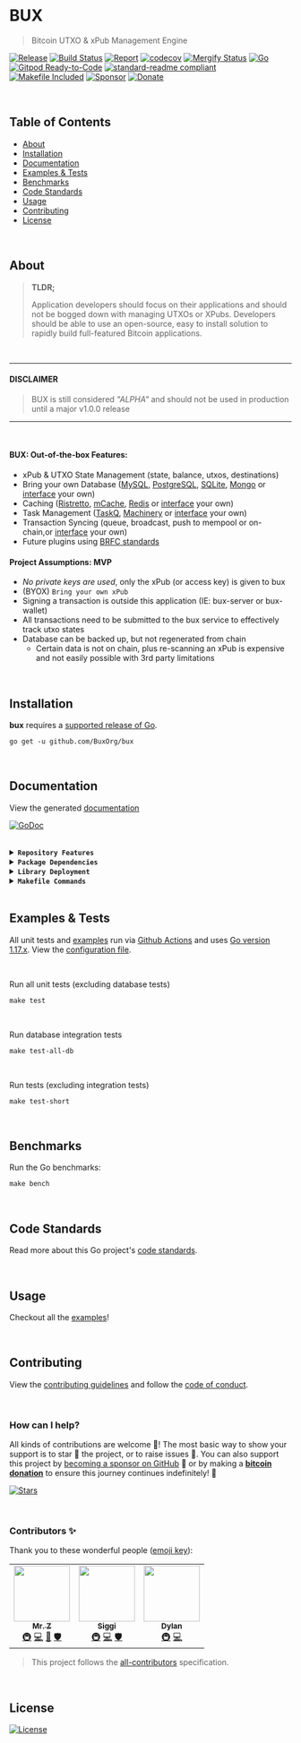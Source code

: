 # BUX
> Bitcoin UTXO & xPub Management Engine

[![Release](https://img.shields.io/github/release-pre/BuxOrg/bux.svg?logo=github&style=flat&v=2)](https://github.com/BuxOrg/bux/releases)
[![Build Status](https://img.shields.io/github/workflow/status/BuxOrg/bux/run-go-tests?logo=github&v=2)](https://github.com/BuxOrg/bux/actions)
[![Report](https://goreportcard.com/badge/github.com/BuxOrg/bux?style=flat&v=2)](https://goreportcard.com/report/github.com/BuxOrg/bux)
[![codecov](https://codecov.io/gh/BuxOrg/bux/branch/master/graph/badge.svg?v=2)](https://codecov.io/gh/BuxOrg/bux)
[![Mergify Status](https://img.shields.io/endpoint.svg?url=https://gh.mergify.io/badges/BuxOrg/bux&style=flat&v=2)](https://mergify.io)
[![Go](https://img.shields.io/github/go-mod/go-version/BuxOrg/bux?v=2)](https://golang.org/)
<br>
[![Gitpod Ready-to-Code](https://img.shields.io/badge/Gitpod-ready--to--code-blue?logo=gitpod&v=2)](https://gitpod.io/#https://github.com/BuxOrg/bux)
[![standard-readme compliant](https://img.shields.io/badge/readme%20style-standard-brightgreen.svg?style=flat&v=2)](https://github.com/RichardLitt/standard-readme)
[![Makefile Included](https://img.shields.io/badge/Makefile-Supported%20-brightgreen?=flat&logo=probot&v=2)](Makefile)
[![Sponsor](https://img.shields.io/badge/sponsor-mrz1836-181717.svg?logo=github&style=flat&v=2)](https://github.com/sponsors/mrz1836)
[![Donate](https://img.shields.io/badge/donate-bitcoin-ff9900.svg?logo=bitcoin&style=flat&v=2)](https://gobitcoinsv.com/#sponsor?utm_source=github&utm_medium=sponsor-link&utm_campaign=bux&utm_term=bux&utm_content=bux)

<br/>

## Table of Contents
- [About](#about)
- [Installation](#installation)
- [Documentation](#documentation)
- [Examples & Tests](#examples--tests)
- [Benchmarks](#benchmarks)
- [Code Standards](#code-standards)
- [Usage](#usage)
- [Contributing](#contributing)
- [License](#license)

<br/>

## About

> **TLDR;**
>
>Application developers should focus on their applications and should not be bogged down with managing UTXOs or XPubs. Developers should be able to use an open-source, easy to install solution to rapidly build full-featured Bitcoin applications.

<br/>

----
#### DISCLAIMER
> BUX is still considered _"ALPHA"_ and should not be used in production until a major v1.0.0 release 
----
<br/>

#### BUX: Out-of-the-box Features:
- xPub & UTXO State Management (state, balance, utxos, destinations)
- Bring your own Database ([MySQL](https://www.mysql.com/), [PostgreSQL](https://www.postgresql.org/), [SQLite](https://www.sqlite.org), [Mongo](https://www.mongodb.com/) or [interface](datastore/interface.go) your own)
- Caching ([Ristretto](https://github.com/dgraph-io/ristretto), [mCache](https://github.com/OrlovEvgeny/go-mcache), [Redis](https://redis.io/) or [interface](cachestore/interface.go) your own)
- Task Management ([TaskQ](https://github.com/vmihailenco/taskq), [Machinery](https://github.com/RichardKnop/machinery) or [interface](taskmanager/interface.go) your own)
- Transaction Syncing (queue, broadcast, push to mempool or on-chain,or [interface](chainstate/interface.go) your own)
- Future plugins using [BRFC standards](http://bsvalias.org/01-brfc-specifications.html)

#### **Project Assumptions: MVP**
- _No private keys are used_, only the xPub (or access key) is given to bux
- (BYOX) `Bring your own xPub`
- Signing a transaction is outside this application (IE: bux-server or bux-wallet)
- All transactions need to be submitted to the bux service to effectively track utxo states
- Database can be backed up, but not regenerated from chain
  - Certain data is not on chain, plus re-scanning an xPub is expensive and not easily possible with 3rd party limitations


<br/>

## Installation

**bux** requires a [supported release of Go](https://golang.org/doc/devel/release.html#policy).
```shell script
go get -u github.com/BuxOrg/bux
```

<br/>

## Documentation
View the generated [documentation](https://pkg.go.dev/github.com/BuxOrg/bux)

[![GoDoc](https://godoc.org/github.com/BuxOrg/bux?status.svg&style=flat&v=2)](https://pkg.go.dev/github.com/BuxOrg/bux)

<br/>

<details>
<summary><strong><code>Repository Features</code></strong></summary>
<br/>

This repository was created using [MrZ's `go-template`](https://github.com/mrz1836/go-template#about)

#### Built-in Features
- Continuous integration via [GitHub Actions](https://github.com/features/actions)
- Build automation via [Make](https://www.gnu.org/software/make)
- Dependency management using [Go Modules](https://github.com/golang/go/wiki/Modules)
- Code formatting using [gofumpt](https://github.com/mvdan/gofumpt) and linting with [golangci-lint](https://github.com/golangci/golangci-lint) and [yamllint](https://yamllint.readthedocs.io/en/stable/index.html)
- Unit testing with [testify](https://github.com/stretchr/testify), [race detector](https://blog.golang.org/race-detector), code coverage [HTML report](https://blog.golang.org/cover) and [Codecov report](https://codecov.io/)
- Releasing using [GoReleaser](https://github.com/goreleaser/goreleaser) on [new Tag](https://git-scm.com/book/en/v2/Git-Basics-Tagging)
- Dependency scanning and updating thanks to [Dependabot](https://dependabot.com) and [Nancy](https://github.com/sonatype-nexus-community/nancy)
- Security code analysis using [CodeQL Action](https://docs.github.com/en/github/finding-security-vulnerabilities-and-errors-in-your-code/about-code-scanning)
- Automatic syndication to [pkg.go.dev](https://pkg.go.dev/) on every release
- Generic templates for [Issues and Pull Requests](https://docs.github.com/en/communities/using-templates-to-encourage-useful-issues-and-pull-requests/configuring-issue-templates-for-your-repository) in Github
- All standard Github files such as `LICENSE`, `CONTRIBUTING.md`, `CODE_OF_CONDUCT.md`, and `SECURITY.md`
- Code [ownership configuration](.github/CODEOWNERS) for Github
- All your ignore files for [vs-code](.editorconfig), [docker](.dockerignore) and [git](.gitignore)
- Automatic sync for [labels](.github/labels.yml) into Github using a pre-defined [configuration](.github/labels.yml)
- Built-in powerful merging rules using [Mergify](https://mergify.io/)
- Welcome [new contributors](.github/mergify.yml) on their first Pull-Request
- Follows the [standard-readme](https://github.com/RichardLitt/standard-readme/blob/master/spec.md) specification
- [Visual Studio Code](https://code.visualstudio.com) configuration with [Go](https://code.visualstudio.com/docs/languages/go)
- (Optional) [Slack](https://slack.com), [Discord](https://discord.com) or [Twitter](https://twitter.com) announcements on new Github Releases
- (Optional) Easily add [contributors](https://allcontributors.org/docs/en/bot/installation) in any Issue or Pull-Request

</details>

<details>
<summary><strong><code>Package Dependencies</code></strong></summary>
<br/>

- [bitcoinschema/go-bitcoin](https://github.com/bitcoinschema/go-bitcoin)
- [bitcoinschema/go-map](https://github.com/bitcoinschema/go-map)
- [dgraph-io/ristretto](https://github.com/dgraph-io/ristretto)
- [gorm.io/gorm](https://gorm.io/gorm)
- [libsv/go-bk](https://github.com/libsv/go-bk)
- [libsv/go-bt](https://github.com/libsv/go-bt)
- [mrz1836/go-cache](https://github.com/mrz1836/go-cache)
- [mrz1836/go-logger](https://github.com/mrz1836/go-logger)
- [mrz1836/go-mattercloud](https://github.com/mrz1836/go-mattercloud)
- [mrz1836/go-nownodes](https://github.com/mrz1836/go-nownodes)
- [mrz1836/go-whatsonchain](https://github.com/mrz1836/go-whatsonchain)
- [newrelic/go-agent](https://github.com/newrelic/go-agent)
- [OrlovEvgeny/go-mcache](https://github.com/OrlovEvgeny/go-mcache)
- [robfig/cron](https://github.com/robfig/cron)
- [stretchr/testify](https://github.com/stretchr/testify)
- [tonicpow/go-minercraft](https://github.com/tonicpow/go-minercraft)
- [tonicpow/go-paymail](https://github.com/tonicpow/go-paymail)
- [vmihailenco/taskq/v3](https://github.com/vmihailenco/taskq)
</details>

<details>
<summary><strong><code>Library Deployment</code></strong></summary>
<br/>

Releases are automatically created when you create a new [git tag](https://git-scm.com/book/en/v2/Git-Basics-Tagging)!

If you want to manually make releases, please install GoReleaser:

[goreleaser](https://github.com/goreleaser/goreleaser) for easy binary or library deployment to Github and can be installed:
- **using make:** `make install-releaser`
- **using brew:** `brew install goreleaser`

The [.goreleaser.yml](.goreleaser.yml) file is used to configure [goreleaser](https://github.com/goreleaser/goreleaser).

<br/>

### Automatic Releases on Tag Creation (recommended)
Automatic releases via [Github Actions](.github/workflows/release.yml) from creating a new tag:
```shell
make tag version=1.2.3
```

<br/>

### Manual Releases (optional)
Use `make release-snap` to create a snapshot version of the release, and finally `make release` to ship to production (manually).

<br/>

</details>

<details>
<summary><strong><code>Makefile Commands</code></strong></summary>
<br/>

View all `makefile` commands
```shell script
make help
```

List of all current commands:
```text
all                           Runs multiple commands
clean                         Remove previous builds and any cached data
clean-mods                    Remove all the Go mod cache
coverage                      Shows the test coverage
diff                          Show the git diff
generate                      Runs the go generate command in the base of the repo
godocs                        Sync the latest tag with GoDocs
help                          Show this help message
install                       Install the application
install-all-contributors      Installs all contributors locally
install-go                    Install the application (Using Native Go)
install-releaser              Install the GoReleaser application
lint                          Run the golangci-lint application (install if not found)
release                       Full production release (creates release in Github)
release                       Runs common.release then runs godocs
release-snap                  Test the full release (build binaries)
release-test                  Full production test release (everything except deploy)
replace-version               Replaces the version in HTML/JS (pre-deploy)
tag                           Generate a new tag and push (tag version=0.0.0)
tag-remove                    Remove a tag if found (tag-remove version=0.0.0)
tag-update                    Update an existing tag to current commit (tag-update version=0.0.0)
test                          Runs lint and ALL tests
test-all-db                   Runs all tests including embedded database tests
test-all-db-ci                Runs all tests including embedded database tests (CI)
test-ci                       Runs all tests via CI (exports coverage)
test-ci-no-race               Runs all tests via CI (no race) (exports coverage)
test-ci-short                 Runs unit tests via CI (exports coverage)
test-no-lint                  Runs just tests
test-short                    Runs vet, lint and tests (excludes integration tests)
test-unit                     Runs tests and outputs coverage
uninstall                     Uninstall the application (and remove files)
update-contributors           Regenerates the contributors html/list
update-linter                 Update the golangci-lint package (macOS only)
vet                           Run the Go vet application
```
</details>

<br/>

## Examples & Tests
All unit tests and [examples](examples) run via [Github Actions](https://github.com/BuxOrg/bux/actions) and
uses [Go version 1.17.x](https://golang.org/doc/go1.17). View the [configuration file](.github/workflows/run-tests.yml).

<br/>

Run all unit tests (excluding database tests)
```shell script
make test
```

<br/>

Run database integration tests
```shell script
make test-all-db
```

<br/>

Run tests (excluding integration tests)
```shell script
make test-short
```

<br/>

## Benchmarks
Run the Go benchmarks:
```shell script
make bench
```

<br/>

## Code Standards
Read more about this Go project's [code standards](.github/CODE_STANDARDS.md).

<br/>

## Usage
Checkout all the [examples](examples)!

<br/>

## Contributing
View the [contributing guidelines](.github/CONTRIBUTING.md) and follow the [code of conduct](.github/CODE_OF_CONDUCT.md).

<br/>

### How can I help?
All kinds of contributions are welcome :raised_hands:!
The most basic way to show your support is to star :star2: the project, or to raise issues :speech_balloon:.
You can also support this project by [becoming a sponsor on GitHub](https://github.com/sponsors/mrz1836) :clap:
or by making a [**bitcoin donation**](https://gobitcoinsv.com/#sponsor?utm_source=github&utm_medium=sponsor-link&utm_campaign=bux&utm_term=bux&utm_content=bux) to ensure this journey continues indefinitely! :rocket:

[![Stars](https://img.shields.io/github/stars/BuxOrg/bux?label=Please%20like%20us&style=social&v=2)](https://github.com/BuxOrg/bux/stargazers)

<br/>

### Contributors ✨
Thank you to these wonderful people ([emoji key](https://allcontributors.org/docs/en/emoji-key)):

<!-- ALL-CONTRIBUTORS-LIST:START - Do not remove or modify this section -->
<!-- prettier-ignore-start -->
<!-- markdownlint-disable -->
<table>
  <tr>
    <td align="center"><a href="https://mrz1818.com"><img src="https://avatars.githubusercontent.com/u/3743002?v=4?s=100" width="100px;" alt=""/><br /><sub><b>Mr. Z</b></sub></a><br /><a href="#infra-mrz1836" title="Infrastructure (Hosting, Build-Tools, etc)">🚇</a> <a href="https://github.com/mrz1836/go-template/commits?author=mrz1836" title="Code">💻</a> <a href="#maintenance-mrz1836" title="Maintenance">🚧</a> <a href="#security-mrz1836" title="Security">🛡️</a></td>
    <td align="center"><a href="https://github.com/icellan"><img src="https://avatars.githubusercontent.com/u/4411176?v=4?s=100" width="100px;" alt=""/><br /><sub><b>Siggi</b></sub></a><br /><a href="#infra-icellan" title="Infrastructure (Hosting, Build-Tools, etc)">🚇</a> <a href="https://github.com/mrz1836/go-template/commits?author=icellan" title="Code">💻</a> <a href="#security-icellan" title="Security">🛡️</a></td>
    <td align="center"><a href="https://github.com/galt-tr"><img src="https://avatars.githubusercontent.com/u/64976002?v=4?s=100" width="100px;" alt=""/><br /><sub><b>Dylan</b></sub></a><br /><a href="#infra-galt-tr" title="Infrastructure (Hosting, Build-Tools, etc)">🚇</a> <a href="https://github.com/mrz1836/go-template/commits?author=galt-tr" title="Code">💻</a></td>
  </tr>
</table>

<!-- markdownlint-restore -->
<!-- prettier-ignore-end -->

<!-- ALL-CONTRIBUTORS-LIST:END -->

> This project follows the [all-contributors](https://github.com/all-contributors/all-contributors) specification.

<br/>

## License

[![License](https://img.shields.io/github/license/BuxOrg/bux.svg?style=flat&v=2)](LICENSE)
